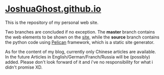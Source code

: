 # [JoshuaGhost.github.io](https://JoshuaGhost.github.io)
This is the repository of my personal web site.
  
Two branches are concluded if no exception. The **master** branch contains the web elements to be shown on the [site](https://JoshuaGhost.github.io), while the **source** branch contains the python code using [Pelican](https://blog.getpelican.com/) framework, which is a static site generator.

As for the content of my blog, currently only Chinese articles are available. In the future Articles in English/German/Franch/Russia will be (possibly) added. Please don't look forward of it and i've no responsibility for what i didn't promise XD.
